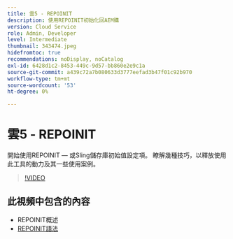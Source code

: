 ```yaml
---
title: 雲5 - REPOINIT
description: 使用REPOINIT初始化回AEM購
version: Cloud Service
role: Admin, Developer
level: Intermediate
thumbnail: 343474.jpeg
hidefromtoc: true
recommendations: noDisplay, noCatalog
exl-id: 6428d1c2-8453-449c-9d57-bb860e2e9c1a
source-git-commit: a439c72a7b080633d3777eefad3b47f01c92b970
workflow-type: tm+mt
source-wordcount: '53'
ht-degree: 0%

---
```


# 雲5 - REPOINIT

開始使用REPOINIT — 或Sling儲存庫初始值設定項。 瞭解幾種技巧，以釋放使用此工具的動力及其一些使用案例。

>[!VIDEO](https://video.tv.adobe.com/v/343474?quality=12&learn=on)

## 此視頻中包含的內容

+ REPOINIT概述
+ [REPOINIT語法](https://sling.apache.org/documentation/bundles/repository-initialization.html#appendix-a-repoinit-syntax-parser-test-scenarios-1)
